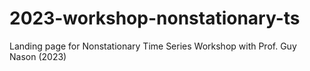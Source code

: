 # 2023-workshop-nonstationary-ts
Landing page for Nonstationary Time Series Workshop with Prof. Guy Nason (2023)
